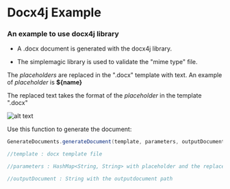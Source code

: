 # Docx4j Example

### An example to use docx4j library

- A .docx document is generated with the docx4j library.

- The simplemagic library is used to validate the "mime type" file.

The *placeholders* are replaced in the ".docx" template with text. An example of *placeholder* 
is **${name}**

The replaced text takes the format of the *placeholder* in the template ".docx"


![alt text](https://drive.google.com/file/d/0B3ZHh8prIEIbODdNQkVxb2oyWE0/view?usp=sharing "Title")

Use this function to generate the document:

```java
GenerateDocuments.generateDocument(template, parameters, outputDocument);

//template : docx template file

//parameters : HashMap<String, String> with placeholder and the replace text

//outputDocument : String with the outputdocument path
```






